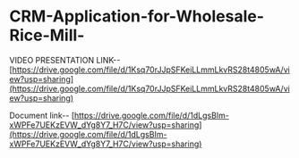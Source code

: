 # CRM-Application-for-Wholesale-Rice-Mill-

VIDEO PRESENTATION LINK-- [https://drive.google.com/file/d/1Ksq70rJJpSFKeiLLmmLkvRS28t4805wA/view?usp=sharing](https://drive.google.com/file/d/1Ksq70rJJpSFKeiLLmmLkvRS28t4805wA/view?usp=sharing)

Document link-- [https://drive.google.com/file/d/1dLgsBIm-xWPFe7UEKzEVW_dYg8Y7_H7C/view?usp=sharing](https://drive.google.com/file/d/1dLgsBIm-xWPFe7UEKzEVW_dYg8Y7_H7C/view?usp=sharing)
